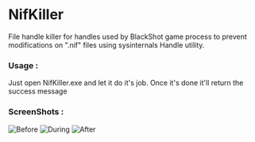 # NifKiller
File handle killer for handles used by BlackShot game process to prevent modifications on ".nif" files using sysinternals Handle utility.
### Usage : 
Just open NifKiller.exe and let it do it's job. Once it's done it'll return the success message
### ScreenShots : 
![Before](https://i.imgur.com/nUcHxo3.png)
![During](https://i.imgur.com/TCdNabO.png)
![After](https://i.imgur.com/GkO8rkI.png)
